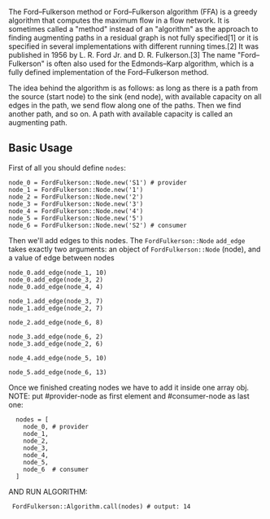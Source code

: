 The Ford–Fulkerson method or Ford–Fulkerson algorithm (FFA) is a greedy algorithm that computes the maximum flow in a flow network. It is sometimes called a "method" instead of an "algorithm" as the approach to finding augmenting paths in a residual graph is not fully specified[1] or it is specified in several implementations with different running times.[2] It was published in 1956 by L. R. Ford Jr. and D. R. Fulkerson.[3] The name "Ford–Fulkerson" is often also used for the Edmonds–Karp algorithm, which is a fully defined implementation of the Ford–Fulkerson method.

The idea behind the algorithm is as follows: as long as there is a path from the source (start node) to the sink (end node), with available capacity on all edges in the path, we send flow along one of the paths. Then we find another path, and so on. A path with available capacity is called an augmenting path.


## Basic Usage

First of all you should define `nodes`:

    node_0 = FordFulkerson::Node.new('S1') # provider
    node_1 = FordFulkerson::Node.new('1')
    node_2 = FordFulkerson::Node.new('2')
    node_3 = FordFulkerson::Node.new('3')
    node_4 = FordFulkerson::Node.new('4')
    node_5 = FordFulkerson::Node.new('5')
    node_6 = FordFulkerson::Node.new('S2') # consumer

Then we'll add edges to this nodes. The `FordFulkerson::Node` `add_edge` takes exactly two arguments: an object of `FordFulkerson::Node` (node), and a value of edge between nodes

    node_0.add_edge(node_1, 10)
    node_0.add_edge(node_3, 2)
    node_0.add_edge(node_4, 4)

    node_1.add_edge(node_3, 7)
    node_1.add_edge(node_2, 7)

    node_2.add_edge(node_6, 8)

    node_3.add_edge(node_6, 2)
    node_3.add_edge(node_2, 6)

    node_4.add_edge(node_5, 10)

    node_5.add_edge(node_6, 13)


Once we finished creating nodes we have to add it inside one array obj. NOTE: put #provider-node as first element and #consumer-node as last one:

      nodes = [
        node_0, # provider
        node_1,
        node_2,
        node_3,
        node_4,
        node_5,
        node_6  # consumer
      ]

AND RUN ALGORITHM:

     FordFulkerson::Algorithm.call(nodes) # output: 14

    



  
  


